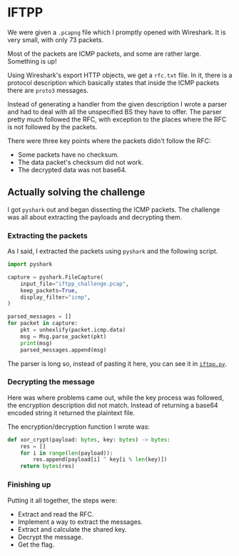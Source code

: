 # IFTPP

We were given a `.pcapng` file which I promptly opened with Wireshark.
It is very small, with only 73 packets.

Most of the packets are ICMP packets, and some are rather large. Something is up!

Using Wireshark's export HTTP objects, we get a `rfc.txt` file.
In it, there is a protocol description which basically states that inside the ICMP packets there are `proto3` messages.

Instead of generating a handler from the given description I wrote a parser and had to deal with all the unspecified BS they have to offer.
The parser pretty much followed the RFC, with exception to the places where the RFC is not followed by the packets.

There were three key points where the packets didn't follow the RFC:
- Some packets have no checksum.
- The data packet's checksum did not work.
- The decrypted data was not base64.

## Actually solving the challenge

I got `pyshark` out and began dissecting the ICMP packets.
The challenge was all about extracting the payloads and decrypting them.

### Extracting the packets
As I said, I extracted the packets using `pyshark` and the following script.

```py
import pyshark

capture = pyshark.FileCapture(
    input_file="iftpp_challenge.pcap",
    keep_packets=True,
    display_filter="icmp",
)

parsed_messages = []
for packet in capture:
    pkt = unhexlify(packet.icmp.data)
    msg = Msg.parse_packet(pkt)
    print(msg)
    parsed_messages.append(msg)
```

The parser is long so, instead of pasting it here, you can see it in [`iftpp.py`](iftpp-src/iftpp.py).

### Decrypting the message

Here was where problems came out, while the key process was followed,
the encryption description did not match.
Instead of returning a base64 encoded string it returned the plaintext file.

The encryption/decryption function I wrote was:

```py
def xor_crypt(payload: bytes, key: bytes) -> bytes:
    res = []
    for i in range(len(payload)):
        res.append(payload[i] ^ key[i % len(key)])
    return bytes(res)
```

### Finishing up

Putting it all together, the steps were:
- Extract and read the RFC.
- Implement a way to extract the messages.
- Extract and calculate the shared key.
- Decrypt the message.
- Get the flag.